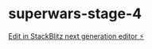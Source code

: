 # superwars-stage-4

[Edit in StackBlitz next generation editor ⚡️](https://stackblitz.com/~/github.com/AbhishekKaundal0052/superwars-stage-4)